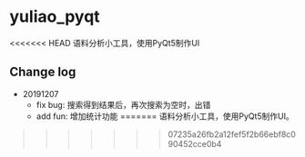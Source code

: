 # yuliao_pyqt
<<<<<<< HEAD
语料分析小工具，使用PyQt5制作UI

## Change log

- 20191207
    - fix bug: 搜索得到结果后，再次搜索为空时，出错
    - add fun: 增加统计功能
=======
语料分析小工具，使用PyQt5制作UI。
>>>>>>> 07235a26fb2a12fef5f2b66ebf8c090452cce0b4
